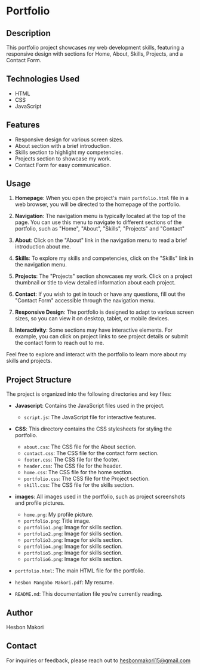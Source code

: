 # Portfolio

## Description
This portfolio project showcases my web development skills, featuring a responsive design with sections for Home, About, Skills, Projects, and a Contact Form.

## Technologies Used
- HTML
- CSS
- JavaScript

## Features
- Responsive design for various screen sizes.
- About section with a brief introduction.
- Skills section to highlight my competencies.
- Projects section to showcase my work.
- Contact Form for easy communication.

## Usage

1. **Homepage**: When you open the project's main `portfolio.html` file in a web browser, you will be directed to the homepage of the portfolio.

2. **Navigation**: The navigation menu is typically located at the top of the page. You can use this menu to navigate to different sections of the portfolio, such as "Home", "About", "Skills", "Projects" and "Contact"

3. **About**: Click on the "About" link in the navigation menu to read a brief introduction about me.

4. **Skills**: To explore my skills and competencies, click on the "Skills" link in the navigation menu.

5. **Projects**: The "Projects" section showcases my work. Click on a project thumbnail or title to view detailed information about each project.

6. **Contact**: If you wish to get in touch or have any questions, fill out the "Contact Form" accessible through the navigation menu.

7. **Responsive Design**: The portfolio is designed to adapt to various screen sizes, so you can view it on desktop, tablet, or mobile devices.

8. **Interactivity**: Some sections may have interactive elements. For example, you can click on project links to see project details or submit the contact form to reach out to me.

Feel free to explore and interact with the portfolio to learn more about my skills and projects.

## Project Structure

The project is organized into the following directories and key files:

- **Javascript**: Contains the JavaScript files used in the project.
  - `script.js`: The JavaScript file for interactive features.

- **CSS**: This directory contains the CSS stylesheets for styling the portfolio.
  - `about.css`: The CSS file for the About section.
  - `contact.css`: The CSS file for the contact form section.
  - `footer.css`: The CSS file for the footer.
  - `header.css`: The CSS file for the header.
  - `home.css`: The CSS file for the home section.
  - `portfolio.css`: The CSS file for the Project section.
  - `skill.css`: The CSS file for the skills section.

- **images**: All images used in the portfolio, such as project screenshots and profile pictures.
  - `home.png`: My profile picture.
  - `portfolio.png`: Title image.
  - `portfolio1.png`: Image for skills section.
  - `portfolio2.png`: Image for skills section.
  - `portfolio3.png`: Image for skills section.
  - `portfolio4.png`: Image for skills section.
  - `portfolio5.png`: Image for skills section.
  - `portfolio6.png`: Image for skills section.

- `portfolio.html`: The main HTML file for the portfolio.
- `hesbon Mangabo Makori.pdf`: My resume.
- `README.md`: This documentation file you're currently reading.

## Author
Hesbon Makori
<br>

## Contact
For inquiries or feedback, please reach out to hesbonmakori15@gmail.com
